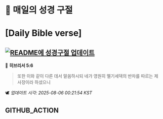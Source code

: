 # 🙏 매일의 성경 구절
# [Daily Bible verse]
## [![README에 성경구절 업데이트](https://github.com/DONGSUKA/first_test/actions/workflows/update-readme-bible.yml/badge.svg)](https://github.com/DONGSUKA/first_test/actions/workflows/update-readme-bible.yml)
<!-- START_BIBLE_VERSE -->
📖 **히브리서 5:6**
> 또한 이와 같이 다른 데서 말씀하시되 네가 영원히 멜기세덱의 반차를 따르는 제사장이라 하셨으니

🕊️ _업데이트 시각: 2025-08-06 00:21:54 KST_
  <!-- END_BIBLE_VERSE -->
## GITHUB_ACTION
